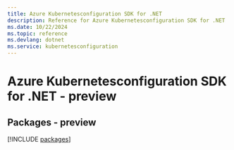 ```yaml
---
title: Azure Kubernetesconfiguration SDK for .NET
description: Reference for Azure Kubernetesconfiguration SDK for .NET
ms.date: 10/22/2024
ms.topic: reference
ms.devlang: dotnet
ms.service: kubernetesconfiguration
---
```

# Azure Kubernetesconfiguration SDK for .NET - preview
## Packages - preview
[!INCLUDE [packages](kubernetesconfiguration-index.md)]